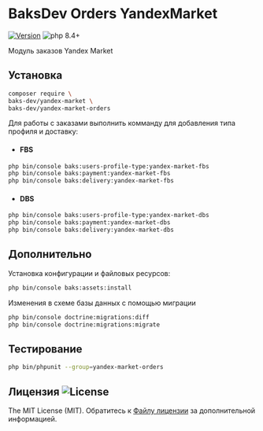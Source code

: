 # BaksDev Orders YandexMarket

[![Version](https://img.shields.io/badge/version-7.2.4-blue)](https://github.com/baks-dev/yandex-market-orders/releases)
![php 8.4+](https://img.shields.io/badge/php-min%208.4-red.svg)

Модуль заказов Yandex Market

## Установка

``` bash
composer require \
baks-dev/yandex-market \
baks-dev/yandex-market-orders
```

Для работы с заказами выполнить комманду для добавления типа профиля и доставку:

* #### FBS

``` bash
php bin/console baks:users-profile-type:yandex-market-fbs
php bin/console baks:payment:yandex-market-fbs
php bin/console baks:delivery:yandex-market-fbs
```

* #### DBS

``` bash
php bin/console baks:users-profile-type:yandex-market-dbs
php bin/console baks:payment:yandex-market-dbs
php bin/console baks:delivery:yandex-market-dbs
```

## Дополнительно

Установка конфигурации и файловых ресурсов:

``` bash
php bin/console baks:assets:install
```

Изменения в схеме базы данных с помощью миграции

``` bash
php bin/console doctrine:migrations:diff
php bin/console doctrine:migrations:migrate
```

## Тестирование

``` bash
php bin/phpunit --group=yandex-market-orders
```

## Лицензия ![License](https://img.shields.io/badge/MIT-green)

The MIT License (MIT). Обратитесь к [Файлу лицензии](LICENSE.md) за дополнительной информацией.
